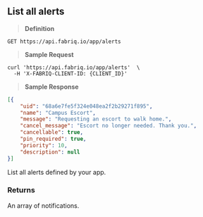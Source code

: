 ## List all alerts

> **Definition**

```text
GET https://api.fabriq.io/app/alerts
```

> **Sample Request**

```shell
curl 'https://api.fabriq.io/app/alerts'  \
  -H 'X-FABRIQ-CLIENT-ID: {CLIENT_ID}'
```

> **Sample Response**

```json
[{
    "uid": "68a6e7fe5f324e048ea2f2b29271f895",
    "name": "Campus Escort",
    "message": "Requesting an escort to walk home.",
    "cancel_message": "Escort no longer needed. Thank you.",
    "cancellable": true,
    "pin_required": true,
    "priority": 10,
    "description": null
}]
```

List all alerts defined by your app.

### Returns
An array of notifications.
